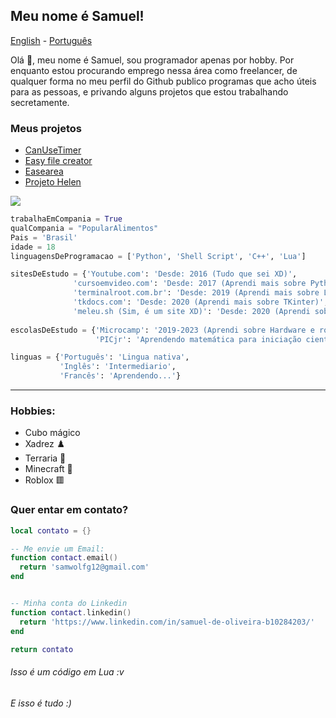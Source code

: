## Meu nome é Samuel!

[English](https://github.com/Samuel-de-Oliveira/Samuel-de-Oliveira) - [Português](https://github.com/Samuel-de-Oliveira/Samuel-de-Oliveira/blob/main/LEIA-ME.md)

Olá 👋, meu nome é Samuel, sou programador apenas por hobby. Por enquanto estou procurando emprego nessa área como freelancer, de qualquer forma no meu perfil do Github publico programas que acho úteis para as pessoas, e privando alguns projetos que estou trabalhando secretamente.

### Meus projetos

- [CanUseTimer](https://github.com/Samuel-de-Oliveira/CanUseTimer)
- [Easy file creator](https://github.com/Samuel-de-Oliveira/easyFileCreator)
- [Easearea](https://github.com/Samuel-de-Oliveira/easearea)
- [Projeto Helen](https://github.com/samuel-de-Oliveira/helen)

<img src="https://github-readme-stats.vercel.app/api/top-langs/?username=samuel-de-oliveira&layout=compact&langs_count=10&theme=darcula">

``` Python
trabalhaEmCompania = True
qualCompania = "PopularAlimentos"
Pais = 'Brasil'
idade = 18
linguagensDeProgramacao = ['Python', 'Shell Script', 'C++', 'Lua']

sitesDeEstudo = {'Youtube.com': 'Desde: 2016 (Tudo que sei XD)',
              'cursoemvideo.com': 'Desde: 2017 (Aprendi mais sobre Python e o básico do Linux)',
              'terminalroot.com.br': 'Desde: 2019 (Aprendi mais sobre Linux)',
              'tkdocs.com': 'Desde: 2020 (Aprendi mais sobre TKinter)',
              'meleu.sh (Sim, é um site XD)': 'Desde: 2020 (Aprendi sobre ShellScript)'}
              
escolasDeEstudo = {'Microcamp': '2019-2023 (Aprendi sobre Hardware e robótica)',
                   'PICjr': 'Aprendendo matemática para iniciação científica'}

linguas = {'Português': 'Lingua nativa', 
           'Inglês': 'Intermediario',
           'Francês': 'Aprendendo...'}
```

---
### Hobbies:
- Cubo mágico
- Xadrez ♟️
- Terraria 🌳
- Minecraft 🏹
- Roblox 🟥

### Quer entar em contato?
```lua
local contato = {}

-- Me envie um Email:
function contact.email()
  return 'samwolfg12@gmail.com'
end


-- Minha conta do Linkedin
function contact.linkedin()
  return 'https://www.linkedin.com/in/samuel-de-oliveira-b10284203/'
end

return contato
```
###### Isso é um código em Lua :v

###### *E isso é tudo :)*

